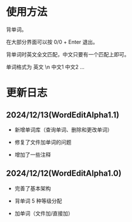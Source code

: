 # 使用方法

背单词。

在大部分界面可以按 0/0 + Enter 退出。

背单词时英文全文匹配，中文只要有一个匹配上即可。

单词格式为 英文 \n 中文1 中文2 …

# 更新日志

## 2024/12/13(WordEditAlpha1.1)

- 新增单词库（查询单词、删除和更改单词）

- 修复了文件加单词的问题

- 增加了一些注释

## 2024/12/12(WordEditAlpha1.0)

- 完善了基本架构

- 背单词 5 种等级分配

- 加单词（文件加/直接加）

